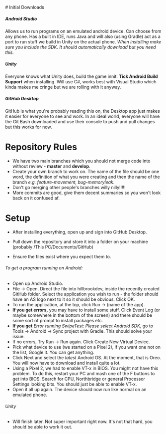 ﻿﻿# Initial Downloads##### Android Studio  Allows us to run programs on an emulated android device. Can choose from any phone. Has a built in IDE, runs Java and will also (using Gradle) act as a port to run stuff we build in Unity on the actual phone. *When installing make sure you include the SDK. It should automatically download but you need this.*##### UnityEveryone knows what Unity does, build the game innit. **Tick Android Build Support** when installing. Will use C#, works best with Visual Studio which kinda makes me cringe but we are rolling with it anyway.##### GitHub DesktopGitHub is what you're probably reading this on, the Desktop app just makes it easier for everyone to see and work. In an ideal world, everyone will have the Git Bash downloaded and use their console to push and pull changes but this works for now.# Repository Rules- We have two main branches which you should not merge code into without review - **master** and **develop**.- Create your own branch to work on. The name of the file should be one word, the definition of what you were creating and then the name of the branch *e.g. feature-movement, bug-memoryleak*. - Don't go merging other people's branches willy nilly!!!!!- More commits are good, give them decent summaries so you won't look back on it confused af.# Setup - After installing everything, open up and sign into GitHub Desktop. - Pull down the repository and store it into a folder on your machine (probably /This PC/Documents/GitHub)- Ensure the files exist where you expect them to.###### To get a program running on Android:- Open up Android Studio.- File -> Open. Direct the file into hillbrookdev, inside the recently created GitHub folder. Select the application you wish to run - the folder should have an AS logo next to it so it should be obvious. Click OK.- To run the application, at the top, click Run -> (name of the app). - **If you get errors,** you may have to install some stuff. Click Event Log (or maybe somewhere in the bottom of the screen) and there should be some sort of prompt to install packages etc. - **If you get** *Error running SwipeTest: Please select Android SDK*, go to Tools -> Android -> Sync project with Gradle. This should solve your issue.- If no errors, Try Run -> Run again. Click Create New Virtual Device.- Pick what device to use (we started on a Pixel 2), if you want one not on the list, Google it. You can get anything. - Click Next and select the *latest* Android OS. At the moment, that is Oreo. You will now have to download and install quite a lot.- Using a Pixel 2, we had to enable VT-x in BIOS. You might not have this problem. To do this, restart your PC and mash one of the F buttons to get into BIOS. Search for CPU, Northbridge or general Processor Settings looking bits. You should just be able to enable VT-x.- Open it all up again. The device should now run like normal on an emulated phone.###### Unity- Will finish later. Not super important right now. It's not that hard, you should be able to work it out.